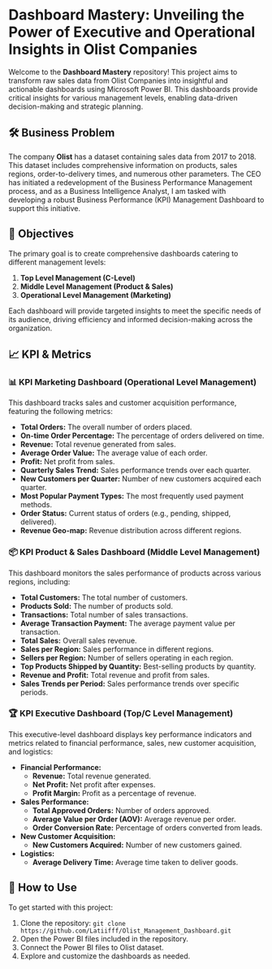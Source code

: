 # Dashboard Mastery: Unveiling the Power of Executive and Operational Insights in Olist Companies

Welcome to the **Dashboard Mastery** repository! This project aims to transform raw sales data from Olist Companies into insightful and actionable dashboards using Microsoft Power BI. This dashboards provide critical insights for various management levels, enabling data-driven decision-making and strategic planning.

## 🛠️ Business Problem

The company **Olist** has a dataset containing sales data from 2017 to 2018. This dataset includes comprehensive information on products, sales regions, order-to-delivery times, and numerous other parameters. The CEO has initiated a redevelopment of the Business Performance Management process, and as a Business Intelligence Analyst, I am tasked with developing a robust Business Performance (KPI) Management Dashboard to support this initiative.

## 🎯 Objectives

The primary goal is to create comprehensive dashboards catering to different management levels:

1. **Top Level Management (C-Level)**
2. **Middle Level Management (Product & Sales)**
3. **Operational Level Management (Marketing)**

Each dashboard will provide targeted insights to meet the specific needs of its audience, driving efficiency and informed decision-making across the organization.

## 📈 KPI & Metrics

### 📊 KPI Marketing Dashboard (Operational Level Management)

This dashboard tracks sales and customer acquisition performance, featuring the following metrics:

- **Total Orders:** The overall number of orders placed.
- **On-time Order Percentage:** The percentage of orders delivered on time.
- **Revenue:** Total revenue generated from sales.
- **Average Order Value:** The average value of each order.
- **Profit:** Net profit from sales.
- **Quarterly Sales Trend:** Sales performance trends over each quarter.
- **New Customers per Quarter:** Number of new customers acquired each quarter.
- **Most Popular Payment Types:** The most frequently used payment methods.
- **Order Status:** Current status of orders (e.g., pending, shipped, delivered).
- **Revenue Geo-map:** Revenue distribution across different regions.

### 📦 KPI Product & Sales Dashboard (Middle Level Management)

This dashboard monitors the sales performance of products across various regions, including:

- **Total Customers:** The total number of customers.
- **Products Sold:** The number of products sold.
- **Transactions:** Total number of sales transactions.
- **Average Transaction Payment:** The average payment value per transaction.
- **Total Sales:** Overall sales revenue.
- **Sales per Region:** Sales performance in different regions.
- **Sellers per Region:** Number of sellers operating in each region.
- **Top Products Shipped by Quantity:** Best-selling products by quantity.
- **Revenue and Profit:** Total revenue and profit from sales.
- **Sales Trends per Period:** Sales performance trends over specific periods.

### 🏆 KPI Executive Dashboard (Top/C Level Management)

This executive-level dashboard displays key performance indicators and metrics related to financial performance, sales, new customer acquisition, and logistics:

- **Financial Performance:**
  - **Revenue:** Total revenue generated.
  - **Net Profit:** Net profit after expenses.
  - **Profit Margin:** Profit as a percentage of revenue.
- **Sales Performance:**
  - **Total Approved Orders:** Number of orders approved.
  - **Average Value per Order (AOV):** Average revenue per order.
  - **Order Conversion Rate:** Percentage of orders converted from leads.
- **New Customer Acquisition:**
  - **New Customers Acquired:** Number of new customers gained.
- **Logistics:**
  - **Average Delivery Time:** Average time taken to deliver goods.

## 🚀 How to Use

To get started with this project:

1. Clone the repository: `git clone  https://github.com/Latiifff/Olist_Management_Dashboard.git`
2. Open the Power BI files included in the repository.
3. Connect the Power BI files to Olist dataset.
4. Explore and customize the dashboards as needed.
